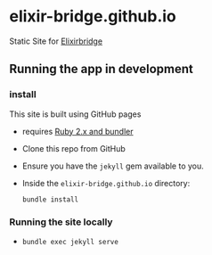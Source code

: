 # elixir-bridge.github.io
Static Site for [Elixirbridge](http://elixirbridge.org/)

## Running the app in development

### install
This site is built using GitHub pages
- requires [Ruby 2.x and bundler](https://help.github.com/articles/setting-up-your-github-pages-site-locally-with-jekyll/#requirements)
- Clone this repo from GitHub
- Ensure you have the `jekyll` gem available to you.
- Inside the `elixir-bridge.github.io` directory:

    `bundle install`

### Running the site locally
- `bundle exec jekyll serve`
